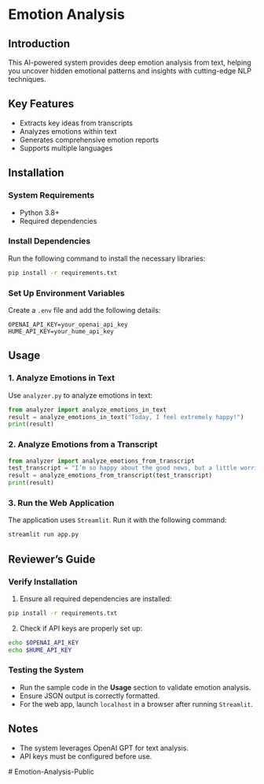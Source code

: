 # Emotion Analysis

## Introduction

This AI-powered system provides deep emotion analysis from text, helping you uncover hidden emotional patterns and insights with cutting-edge NLP techniques.

## Key Features

- Extracts key ideas from transcripts
- Analyzes emotions within text
- Generates comprehensive emotion reports
- Supports multiple languages

## Installation

### System Requirements

- Python 3.8+
- Required dependencies

### Install Dependencies

Run the following command to install the necessary libraries:

```bash
pip install -r requirements.txt
```

### Set Up Environment Variables

Create a `.env` file and add the following details:

```
OPENAI_API_KEY=your_openai_api_key
HUME_API_KEY=your_hume_api_key
```

## Usage

### 1. Analyze Emotions in Text

Use `analyzer.py` to analyze emotions in text:

```python
from analyzer import analyze_emotions_in_text
result = analyze_emotions_in_text("Today, I feel extremely happy!")
print(result)
```

### 2. Analyze Emotions from a Transcript

```python
from analyzer import analyze_emotions_from_transcript
test_transcript = "I’m so happy about the good news, but a little worried about the future."
result = analyze_emotions_from_transcript(test_transcript)
print(result)
```

### 3. Run the Web Application

The application uses `Streamlit`. Run it with the following command:

```bash
streamlit run app.py
```

## Reviewer’s Guide

### Verify Installation

1. Ensure all required dependencies are installed:

```bash
pip install -r requirements.txt
```

2. Check if API keys are properly set up:

```bash
echo $OPENAI_API_KEY
echo $HUME_API_KEY
```

### Testing the System

- Run the sample code in the **Usage** section to validate emotion analysis.
- Ensure JSON output is correctly formatted.
- For the web app, launch `localhost` in a browser after running `Streamlit`.


## Notes

- The system leverages OpenAI GPT for text analysis.
- API keys must be configured before use.

#   E m o t i o n - A n a l y s i s - P u b l i c  
 